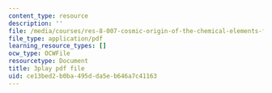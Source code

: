 ```yaml
---
content_type: resource
description: ''
file: /media/courses/res-8-007-cosmic-origin-of-the-chemical-elements-fall-2019/ce13bed2b0ba495dda5eb646a7c41163_SwW1K7Dibc8.pdf
file_type: application/pdf
learning_resource_types: []
ocw_type: OCWFile
resourcetype: Document
title: 3play pdf file
uid: ce13bed2-b0ba-495d-da5e-b646a7c41163
---
```

